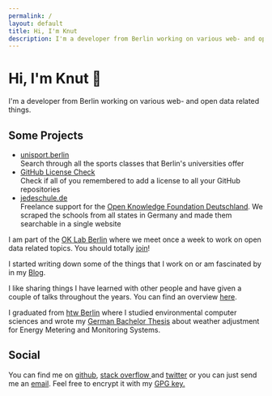 ```yaml
---
permalink: /
layout: default
title: Hi, I'm Knut
description: I'm a developer from Berlin working on various web- and open data related things.
---
```

# Hi, I'm Knut 👋
I'm a developer from Berlin working on various web- and open data related things.

## Some Projects
<ul class="projects-list">
  <li> <a href="https://unisport.berlin"> unisport.berlin</a> <br />
      Search through all the sports classes that Berlin's universities offer </li>
  <li> <a href="https://license-check.k-nut.eu">GitHub License Check</a> <br />
      Check if all of you remembered to add a license to all your GitHub repositories</li>
  <li> <a href="https://jedeschule.de/schulen/">jedeschule.de</a> <br />
   <span>
  Freelance support for the <a href="https://okfn.de">Open Knowledge Foundation Deutschland</a>. We scraped the schools from all states in Germany and made them searchable in a single website
  </span>
  </li>
</ul>

<p>
I am part of the <a href="https://codefor.de/berlin">OK Lab Berlin</a> where we meet once a week to work on open data related topics. You should totally <a href="http://www.meetup.com/OK-Lab-Berlin/">join</a>!
</p>

<p>
I started writing down some of the things that I work on or am fascinated by in my <a href="https://blog.k-nut.eu">Blog</a>.
</p>

<p>
I like sharing things I have learned with other people and have given a couple of talks throughout the years. You can find an overview <a href="/speaking/">here</a>.
</p>

<p>
I graduated from <a href="https://www.htw-berlin.de/">htw Berlin</a> where I studied environmental computer sciences and wrote my <a href="./static/Bachelor-Thesis-Knut-Hühne.pdf">German Bachelor Thesis</a> about weather adjustment for Energy Metering and Monitoring Systems.
</p>

<h2> Social </h2>
You can find me on <a href="https://github.com/k-nut">github</a>, <a href="http://stackoverflow.com/users/4099396/k-nut">stack overflow </a> and <a href="https://twitter.com/notknut">twitter</a> or you can just send me an <a href="mailto:knut+website@k-nut.eu">email</a>. Feel free to encrypt it with my <a href="./static/pubkey.asc"> GPG key.</a>
